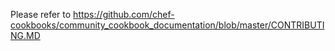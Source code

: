Please refer to
https://github.com/chef-cookbooks/community_cookbook_documentation/blob/master/CONTRIBUTING.MD